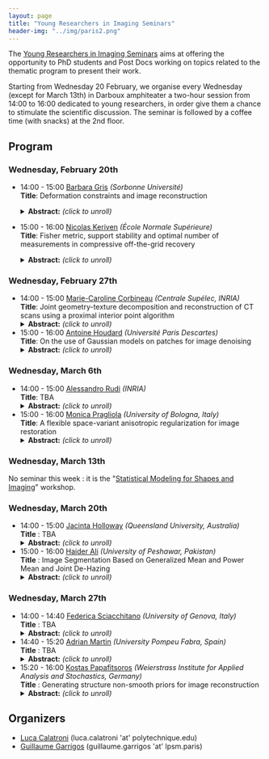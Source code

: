 ```yaml
---
layout: page
title: "Young Researchers in Imaging Seminars"
header-img: "../img/paris2.png"
---
```

The [Young Researchers in Imaging Seminars](https://imaging-in-paris.github.io/semester2019/young/) aims at offering the opportunity to PhD students and Post Docs working on topics related to the thematic program to present their work.

Starting from Wednesday 20 February, we organise every Wednesday (except for March 13th) in Darboux amphiteater a two-hour session from 14:00 to 16:00 dedicated to young researchers, in order give them a chance to stimulate the scientific discussion. The seminar is followed by a coffee time (with snacks) at the 2nd floor.


## Program

### Wednesday, February 20th

- 14:00 - 15:00 [Barbara Gris](http://gris.perso.math.cnrs.fr/fr/) *(Sorbonne Université)*<br/>
  **Title**: Deformation constraints and image reconstruction<br/>
  <details>
  <summary><b>Abstract:</b> <i>(click to unroll)</i></summary>
  <p>
  Image reconstruction consists in recovering an image from an indirect observation (for instance its Radon transform). In general this observation does not allow to determine a unique image and some prior (e.g. image regularity) needs to be incorporated in the reconstruction framework. I will present how one can incorporate intuitive priors about the geometric variation of the image from a reference one using the framework of deformation modules. The framework of deformation modules allows to build deformations satisfying some prior and the idea is to reconstruct an image --from some indirect observations-- as the deformation of the reference one while constraining the deformation to satisfy certain constraints. I will present this notion of deformation modules and show how it can be used to perform image reconstruction.
  </p>
  </details>
  
- 15:00 - 16:00 [Nicolas Keriven](https://nkeriven.github.io/) *(École Normale Supérieure)*<br/>
  **Title**: Fisher metric, support stability and optimal number of measurements in compressive off-the-grid recovery<br/>
  <details>
  <summary><b>Abstract:</b> <i>(click to unroll)</i></summary>
  <p>
  Many problems in machine learning and imaging can be framed as an infinite dimensional Lasso problem to estimate a sparse measure. This includes for instance regression using a continuously parameterized dictionary, mixture model estimation and super-resolution of images. To make the problem tractable, one typically sketches the observations (often called compressive-sensing in imaging) using randomized projections. In this work, we provide a comprehensive treatment of the recovery performances of this class of approaches. We show that for a large class of operators, the Fisher-Rao distance induced by the measurement process is the natural way to enforce and generalize the classical minimal separation condition appearing in the literature. We then prove that (up to log factors) a number of sketches proportional to the sparsity is enough to identify the sought after measure with robustness to noise. Finally, we show that, under additional hypothesis, exact support stability holds (the number of recovered atoms matches that of the measure of interest) when the level of noise is smaller than a specified value. This is a joint work with Clarice Poon (University of Bath) and Gabriel Peyré (ENS).
  </p>
  </details>

### Wednesday, February 27th

- 14:00 - 15:00 [Marie-Caroline Corbineau](https://hal.archives-ouvertes.fr/search/index/q/*/authIdHal_s/marie-caroline-corbineau) *(Centrale Supélec, INRIA)*<br/>
   **Title**: Joint geometry-texture decomposition and reconstruction of CT scans using a proximal interior point algorithm<br/>
  <details>
  <summary><b>Abstract:</b> <i>(click to unroll)</i></summary>
  <p>
  The geometry-texture decomposition of images produced by X-Ray Computed Tomography (CT) is a challenging inverse problem, which is usually performed in two steps: reconstruction and decomposition. Decomposition can be used for instance to produce an approximate segmentation of the image, but this one can be compromised by artifacts and noise arising from the acquisition and reconstruction processes. Hence, reconstruction and decomposition benefit from being performed in a joint manner. We propose a geometry-texture decomposition based on a TV-Laplacian model, well-suited for segmentation and edge detection. The problem of joint reconstruction and decomposition of CT data is then formulated as a convex constrained minimization problem, which is solved using a recently introduced proximal interior point method. Numerical experiments on realistic images of material samples illustrate the practical efficiency of the proposed approach.
  </p>
  </details>
- 15:00 - 16:00 [Antoine Houdard](https://houdard.wp.imt.fr/) *(Université Paris Descartes)*<br/>
   **Title**: On the use of Gaussian models on patches for image denoising<br/>
  <details>
  <summary><b>Abstract:</b> <i>(click to unroll)</i></summary>
  <p>
  Some recent denoising methods are based on a statistical modeling of the image patches. In the literature, Gaussian models or Gaussian mixture models are the most widely used priors. In this presentation, after introducing the statistical framework of patch-based image denoising, I will propose some clues to answer the following questions: Why are these Gaussian priors so widely used? What information do they encode? In the second part, I will present a mixture model for noisy patches adapted to the high dimension of the patch space. This results in a denoising algorithm only based on statistical tools, which achieves state-of-the-art performance. Finally, I will discuss the limitations and some developments of the proposed method.
  </p>
  </details>

### Wednesday, March 6th

- 14:00 - 15:00 [Alessandro Rudi](https://www.di.ens.fr/~rudi/) *(INRIA)*<br/>
   **Title**: TBA<br/>
  <details>
  <summary><b>Abstract:</b> <i>(click to unroll)</i></summary>
  <p>
  TBA
  </p>
  </details>
- 15:00 - 16:00 [Monica Pragliola](https://dblp.org/pers/hd/p/Pragliola:Monica) *(University of Bologna, Italy)*<br/>
   **Title**: A flexible space-variant anisotropic regularization for image restoration<br/>
  <details>
  <summary><b>Abstract:</b> <i>(click to unroll)</i></summary>
  <p>
  When considering an image with different local properties, different local regularization terms may be needed to recover the original image, or something close to it, starting from a noisy and blurred observation. I will present a new space-variant anisotropic regularization term for variational image restoration, based on the statistical assumption that the gradients of the target image distribute locally according to a bivariate generalized Gaussian distribution. The free parameters encoded in the proposed regularizer, that are automatically estimated via a maximum likelihood approach, hold the potential for faithfully modelling the local geometry in the image and describing local orientation preferences.
  </p>
  </details>

### Wednesday, March 13th
No seminar this week : it is the "[Statistical Modeling for Shapes and Imaging](https://imaging-in-paris.github.io/semester2019/workshop2/)" workshop.

### Wednesday, March 20th

- 14:00 - 15:00 [Jacinta Holloway](https://acems.org.au/our-people/jacinta-holloway) *(Queensland University, Australia)*<br/>
  **Title** : TBA<br/>
  <details>
  <summary><b>Abstract:</b> <i>(click to unroll)</i></summary>
  <p>
  TBA
  </p>
  </details>
- 15:00 - 16:00 [Haider Ali](http://www.uop.edu.pk/departments/Teaching-Faculty/?r=63&amp;q=Dr-Haider-Ali) *(University of Peshawar, Pakistan)*<br/>
  **Title** : Image Segmentation Based on Generalized Mean and Power Mean and Joint De-Hazing<br/>
  <details>
  <summary><b>Abstract:</b> <i>(click to unroll)</i></summary>
  <p>
  I will briefly introduce the notions of generalized averages, power mean, their particular cases, analysis and level set representation. We apply these generalized averages and power mean to construct a general image data term. The properties of the general data term will also be discussed for multi-region image segmentation and handling outliers. Few test results will be exhibited. Moreover, performance of a joint segmentation and de-hazing model will also be displayed. This is a joint work with Noor Badshah, Ke Chen, Gulzar Ali Khan and Nosheen, Lavdi Rada, Awal Sher, Afzal, Haroon and Amna Shujah.
  </p>
  </details>

### Wednesday, March 27th

- 14:00 - 14:40 [Federica Sciacchitano](http://www.dima.unige.it/~sciacchitano/) *(University of Genova, Italy)*<br/>
  **Title** : TBA<br/>
  <details>
  <summary><b>Abstract:</b> <i>(click to unroll)</i></summary>
  <p>
  TBA
  </p>
  </details>
- 14:40 - 15:20 [Adrian Martin](http://ip4ec.upf.edu/user/63) *(University Pompeu Fabra, Spain)*<br/>
  **Title** : TBA<br/>
  <details>
  <summary><b>Abstract:</b> <i>(click to unroll)</i></summary>
  <p>
  TBA
  </p>
  </details>
- 15:20 - 16:00 [Kostas Papafitsoros](http://kostaspapafitsoros.weebly.com/) *(Weierstrass Institute
for Applied Analysis and Stochastics, Germany)*<br/>
  **Title** : Generating structure non-smooth priors for image reconstruction<br/>
  <details>
  <summary><b>Abstract:</b> <i>(click to unroll)</i></summary>
  <p>
  We will bind together and extend some recent developments regarding data-driven non-smooth regularization techniques in image processing through the means of bilevel minimization schemes. The schemes, considered in function space, take advantage of dualization frameworks and they are designed to produce spatially varying regularization parameters adapted to the data for well-known regularizers, e.g. Total Variation and Total Generalized Variation, leading to automated (monolithic), image reconstruction workflows. 
  </p>
  </details>

## Organizers 

- [Luca Calatroni](https://sites.google.com/view/lucacalatroni/home) (luca.calatroni 'at' polytechnique.edu)
- [Guillaume Garrigos](http://www.guillaume-garrigos.com/) (guillaume.garrigos 'at' lpsm.paris)

